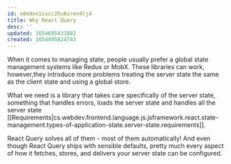 ```yaml
---
id: e8m9ox1ixcc2hu8sren4lj4
title: Why React Query
desc: ''
updated: 1654695431082
created: 1654495824743
---
```


When it comes to managing state, people usually prefer a global state management systems like Redux or MobX. These libraries can work, however,they introduce more problems treating the server state the same as the client state and using a global store.

What we need is a library that takes care specifically of the server state, something that handles errors, loads the server state and handles all the server state [[Requirements|cs.webdev.frontend.language.js.jsframework.react.state-management.types-of-application-state.server-state.requirements]].

 React Query solves all of them - most of them automatically! And even though React Query ships with sensible defaults, pretty much every aspect of how it fetches, stores, and delivers your server state can be configured.
